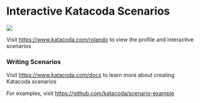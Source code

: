 # Interactive Katacoda Scenarios

[![](http://shields.katacoda.com/katacoda/rolando/count.svg)](https://www.katacoda.com/rolando "Get your profile on Katacoda.com")

Visit https://www.katacoda.com/rolando to view the profile and interactive scenarios

### Writing Scenarios
Visit https://www.katacoda.com/docs to learn more about creating Katacoda scenarios

For examples, visit https://github.com/katacoda/scenario-example

